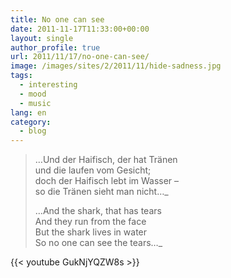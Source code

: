 ```yaml
---
title: No one can see
date: 2011-11-17T11:33:00+00:00
layout: single
author_profile: true
url: 2011/11/17/no-one-can-see/
image: /images/sites/2/2011/11/hide-sadness.jpg
tags:
  - interesting
  - mood
  - music
lang: en
category: 
  - blog
---
```

> …Und der Haifisch, der hat Tränen  
> und die laufen vom Gesicht;  
> doch der Haifisch lebt im Wasser –  
> so die Tränen sieht man nicht…_  
> 
> 
> …And the shark, that has tears  
> And they run from the face  
> But the shark lives in water  
> So no one can see the tears…_  

{{< youtube GukNjYQZW8s >}}
